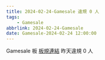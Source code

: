 ```yaml
---
title: 2024-02-24-Gamesale 違規 0 人
tags:
    - Gamesale
abbrlink: 2024-02-24-Gamesale
date: Gamesale-2024-02-24 12:00:00
---
```

Gamesale 板 [板規連結](https://www.ptt.cc/bbs/Gossiping/M.1637425085.A.07D.html)
昨天違規 0 人
